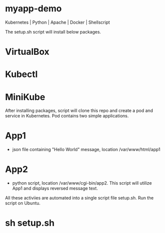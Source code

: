 # myapp-demo
Kubernetes | Python | Apache | Docker | Shellscript

The setup.sh script will install below packages. 
# VirtualBox
# Kubectl
# MiniKube

After installing packages, script will clone this repo and create a pod and service in Kubernetes. Pod contains two simple applications.

# App1 
- json file containing "Hello World" message, location /var/www/html/app1
# App2 
- python script, location /var/www/cgi-bin/app2. This script will utilize App1 and displays reversed message text.

All these activiies are automated into a single script file setup.sh. Run the script on Ubuntu.
# sh setup.sh
